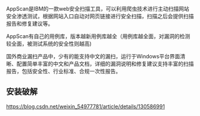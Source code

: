 AppScan是IBM的一款web安全扫描工具，可以利用爬虫技术进行主动扫描网站安全渗透测试，根据网站入口自动对网页链接进行安全扫描，扫描之后会提供扫描报告和修复建议等。

AppScan有自己的用例库，版本越新用例库越全（用例库越全面，对漏洞的检测较全面，被测试系统的安全性则越高)

国外商业漏扫产品中，少有的能支持中文的漏扫，运行于Windows平台界面清晰、配置简单丰富的中文和产品文档，详细的漏洞说明和修复建议支持丰富的扫描报告，包括安全性、行业标准、合规一次性报告。

## **安装破解**
<https://blog.csdn.net/weixin_54977781/article/details/130586991>
